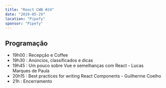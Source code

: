 ```yaml
---
title: "React CWB #24"
date: "2019-05-29"
location: "Pipefy"
sponsor: "Pipefy"
---
```


## Programação

- 19h00 : Recepção e Coffee
- 19h30 : Anúncios, classificados e dicas
- 19h45 : Um pouco sobre Vue e semelhanças com React - Lucas Marques de Paula
- 20h15 : Best practices for writing React Components - Guilherme Coelho
- 21h : Encerramento
